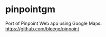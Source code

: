 pinpointgm
==========

Port of Pinpoint Web app using Google Maps.  https://github.com/bleege/pinpoint
